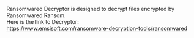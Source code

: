 Ransomwared Decryptor is designed to decrypt files encrypted by Ransomwared Ransom.\
Here is the link to Decryptor:\
https://www.emsisoft.com/ransomware-decryption-tools/ransomwared
